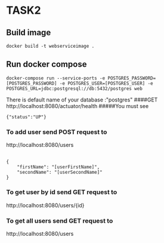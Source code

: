 # TASK2

## Build image 

```
docker build -t webserviceimage .
```

## Run docker compose

```
docker-compose run --service-ports -e POSTGRES_PASSWORD=[POSTGRES_PASSWORD] -e POSTGRES_USER=[POSTGRES_USER] -e POSTGRES_URL=jdbc:postgresql://db:5432/postgres web
```
There is default name of your database :"postgres"
####GET  
http://localhost:8080/actuator/health
#####You must see
```
{"status":"UP"}
```
### To add user send POST request to 
http://localhost:8080/users
## 
 ```
 {
     "firstName": "[userFirstName]",
     "secondName": "[userSecondName]"
 }
 ```
### To get user by id send GET request to 
http://localhost:8080/users/{id}
### To get all users send GET request to
http://localhost:8080/users




